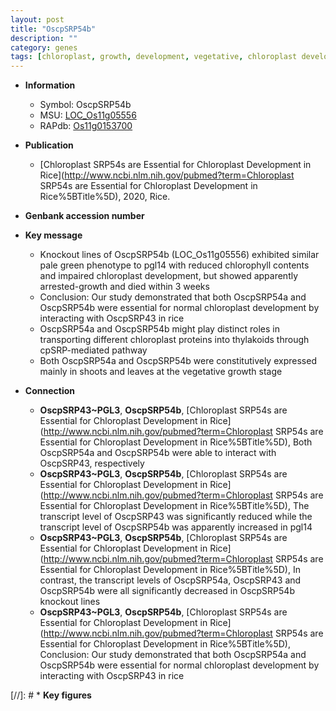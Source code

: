 ```yaml
---
layout: post
title: "OscpSRP54b"
description: ""
category: genes
tags: [chloroplast, growth, development, vegetative, chloroplast development, chlorophyll content]
---
```


* **Information**  
    + Symbol: OscpSRP54b  
    + MSU: [LOC_Os11g05556](http://rice.uga.edu/cgi-bin/ORF_infopage.cgi?orf=LOC_Os11g05556)  
    + RAPdb: [Os11g0153700](https://rapdb.dna.affrc.go.jp/locus/?name=Os11g0153700)  

* **Publication**  
    + [Chloroplast SRP54s are Essential for Chloroplast Development in Rice](http://www.ncbi.nlm.nih.gov/pubmed?term=Chloroplast SRP54s are Essential for Chloroplast Development in Rice%5BTitle%5D), 2020, Rice.

* **Genbank accession number**  

* **Key message**  
    + Knockout lines of OscpSRP54b (LOC_Os11g05556) exhibited similar pale green phenotype to pgl14 with reduced chlorophyll contents and impaired chloroplast development, but showed apparently arrested-growth and died within 3 weeks
    + Conclusion: Our study demonstrated that both OscpSRP54a and OscpSRP54b were essential for normal chloroplast development by interacting with OscpSRP43 in rice
    + OscpSRP54a and OscpSRP54b might play distinct roles in transporting different chloroplast proteins into thylakoids through cpSRP-mediated pathway
    + Both OscpSRP54a and OscpSRP54b were constitutively expressed mainly in shoots and leaves at the vegetative growth stage

* **Connection**  
    + __OscpSRP43~PGL3__, __OscpSRP54b__, [Chloroplast SRP54s are Essential for Chloroplast Development in Rice](http://www.ncbi.nlm.nih.gov/pubmed?term=Chloroplast SRP54s are Essential for Chloroplast Development in Rice%5BTitle%5D),  Both OscpSRP54a and OscpSRP54b were able to interact with OscpSRP43, respectively
    + __OscpSRP43~PGL3__, __OscpSRP54b__, [Chloroplast SRP54s are Essential for Chloroplast Development in Rice](http://www.ncbi.nlm.nih.gov/pubmed?term=Chloroplast SRP54s are Essential for Chloroplast Development in Rice%5BTitle%5D),  The transcript level of OscpSRP43 was significantly reduced while the transcript level of OscpSRP54b was apparently increased in pgl14
    + __OscpSRP43~PGL3__, __OscpSRP54b__, [Chloroplast SRP54s are Essential for Chloroplast Development in Rice](http://www.ncbi.nlm.nih.gov/pubmed?term=Chloroplast SRP54s are Essential for Chloroplast Development in Rice%5BTitle%5D),  In contrast, the transcript levels of OscpSRP54a, OscpSRP43 and OscpSRP54b were all significantly decreased in OscpSRP54b knockout lines
    + __OscpSRP43~PGL3__, __OscpSRP54b__, [Chloroplast SRP54s are Essential for Chloroplast Development in Rice](http://www.ncbi.nlm.nih.gov/pubmed?term=Chloroplast SRP54s are Essential for Chloroplast Development in Rice%5BTitle%5D),   Conclusion: Our study demonstrated that both OscpSRP54a and OscpSRP54b were essential for normal chloroplast development by interacting with OscpSRP43 in rice

[//]: # * **Key figures**  



